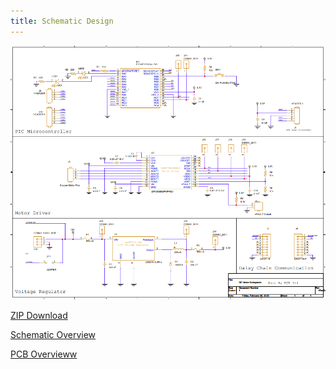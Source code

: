 ```yaml
---
title: Schematic Design
---
```


<img src="https://raw.githubusercontent.com/shonha/EGR314SSH.github.io/refs/heads/main/images/SUBSYSTEM%20SCHEMATIC.png">



[ZIP Download](https://github.com/shonha/EGR314SSH.github.io/blob/main/Cadence/EGR314MOTOR.zip)

[Schematic Overview](https://github.com/shonha/EGR314SSH.github.io/blob/main/Cadence/EGR314PDF.pdf)

[PCB Overvieww](https://github.com/shonha/EGR314SSH.github.io/blob/main/Cadence/EGR314PDFPCB.pdf)
